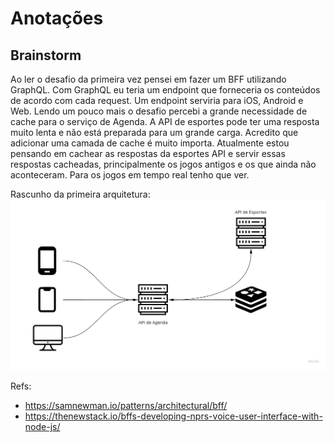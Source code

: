 # Anotações 

## Brainstorm

Ao ler o desafio da primeira vez pensei em fazer um BFF utilizando GraphQL. Com GraphQL eu teria um endpoint que forneceria os conteúdos de acordo com cada request. Um endpoint serviria para iOS, Android e Web. Lendo um pouco mais o desafio percebi a grande necessidade de cache para o serviço de Agenda. A API de esportes pode ter uma resposta muito lenta e não está preparada para um grande carga. Acredito que adicionar uma camada de cache é muito importa. Atualmente estou pensando em cachear as respostas da esportes API e servir essas respostas cacheadas, principalmente os jogos antigos e os que ainda não aconteceram. Para os jogos em tempo real tenho que ver.

Rascunho da primeira arquitetura:
![](images/globo.jpg)

Refs: 
- https://samnewman.io/patterns/architectural/bff/
- https://thenewstack.io/bffs-developing-nprs-voice-user-interface-with-node-js/